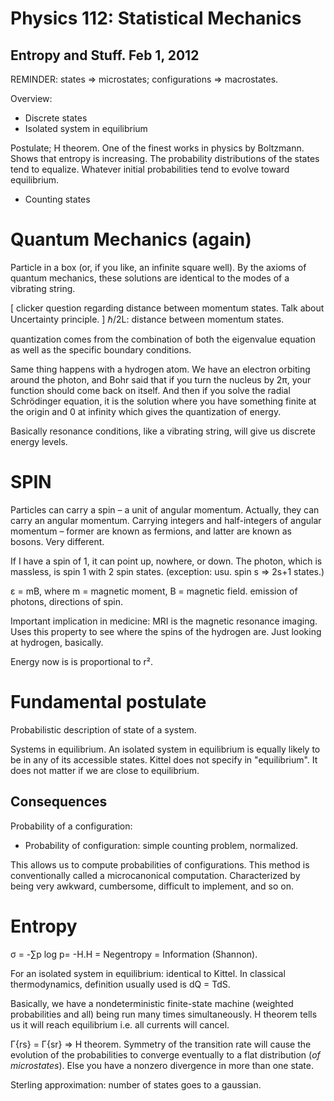 Physics 112: Statistical Mechanics
==================================
Entropy and Stuff. Feb 1, 2012
------------------------------

REMINDER: states ⇒ microstates; configurations ⇒ macrostates.

Overview:
 * Discrete states
 * Isolated system in equilibrium

Postulate; H theorem. One of the finest works in physics by
Boltzmann. Shows that entropy is increasing. The probability distributions
of the states tend to equalize. Whatever initial probabilities tend to
evolve toward equilibrium.

 * Counting states

Quantum Mechanics (again)
=========================

Particle in a box (or, if you like, an infinite square well). By the axioms
of quantum mechanics, these solutions are identical to the modes of a
vibrating string.

[ clicker question regarding distance between momentum states. Talk
  about Uncertainty principle. ]
ℏ/2L: distance between momentum states.

quantization comes from the combination of both the eigenvalue equation as
well as the specific boundary conditions.

Same thing happens with a hydrogen atom. We have an electron orbiting
around the photon, and Bohr said that if you turn the nucleus by 2π, your
function should come back on itself. And then if you solve the radial
Schrödinger equation, it is the solution where you have something finite at
the origin and 0 at infinity which gives the quantization of energy.

Basically resonance conditions, like a vibrating string, will give us
discrete energy levels.

SPIN
====

Particles can carry a spin – a unit of angular momentum. Actually, they can
carry an angular momentum. Carrying integers and half-integers of angular
momentum – former are known as fermions, and latter are known as
bosons. Very different.

If I have a spin of 1, it can point up, nowhere, or down. The photon, which
is massless, is spin 1 with 2 spin states. (exception: usu. spin s ⇒ 2s+1
states.)

ε = mB, where m = magnetic moment, B = magnetic field. emission of photons,
directions of spin.

Important implication in medicine: MRI is the magnetic resonance
imaging. Uses this property to see where the spins of the hydrogen
are. Just looking at hydrogen, basically.

Energy now is is proportional to r².

Fundamental postulate
=====================

Probabilistic description of state of a system.

Systems in equilibrium. An isolated system in equilibrium is equally likely
to be in any of its accessible states. Kittel does not specify in
"equilibrium". It does not matter if we are close to equilibrium.

Consequences
------------

Probability of a configuration:
 * Probability of configuration: simple counting problem, normalized.

This allows us to compute probabilities of configurations. This method is
conventionally called a microcanonical computation. Characterized by being
very awkward, cumbersome, difficult to implement, and so on.

Entropy
=======

σ = -∑p log p= -H.H = Negentropy = Information (Shannon).

For an isolated system in equilibrium: identical to Kittel. In classical
thermodynamics, definition usually used is dQ = TdS.

Basically, we have a nondeterministic finite-state machine (weighted
probabilities and all) being run many times simultaneously. H theorem tells
us it will reach equilibrium i.e. all currents will cancel.

Γ{rs} = Γ{sr} ⇒ H theorem. Symmetry of the transition rate will cause the
evolution of the probabilities to converge eventually to a flat
distribution (_of microstates_). Else you have a nonzero divergence in more
than one state.

Sterling approximation: number of states goes to a gaussian.
